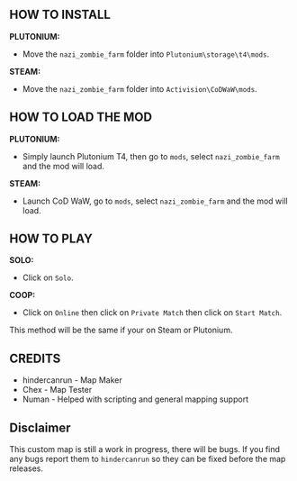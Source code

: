 ## HOW TO INSTALL


**PLUTONIUM:**


- Move the `nazi_zombie_farm` folder into `Plutonium\storage\t4\mods`.


**STEAM:**


- Move the `nazi_zombie_farm` folder into `Activision\CoDWaW\mods`.


## HOW TO LOAD THE MOD


**PLUTONIUM:**


- Simply launch Plutonium T4, then go to `mods`, select `nazi_zombie_farm` and the mod will load.


**STEAM:**


- Launch CoD WaW, go to `mods`, select `nazi_zombie_farm` and the mod will load.


## HOW TO PLAY


**SOLO:**


- Click on `Solo`.


**COOP:**


- Click on `Online` then click on `Private Match` then click on `Start Match`.


This method will be the same if your on Steam or Plutonium.


## CREDITS


- hindercanrun - Map Maker
- Chex - Map Tester
- Numan - Helped with scripting and general mapping support


## Disclaimer


This custom map is still a work in progress, there will be bugs.
If you find any bugs report them to `hindercanrun` so they can
be fixed before the map releases.
